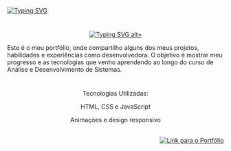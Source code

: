 <a href="https://git.io/typing-svg"><img src="https://readme-typing-svg.demolab.com?font=Noto+Sans+Japanese&duration=10&pause=1000&color=F73713&width=435&lines=Em+andamento%3A" alt="Typing SVG" /></a>
#

<div align="center">
  <a href="https://git.io/typing-svg">
    <img src="https://readme-typing-svg.demolab.com?font=LXGW+WenKai+Mono+TC&duration=10&pause=10&color=F9E7E7&center=true&vCenter=falso&repeat=verdadeiro&random=falso&width=435&lines=%F0%9F%8C%B8+Meu+Portf%C3%B3lio+Pessoal+%F0%9F%8C%B8" alt="Typing SVG alt="Typing SVG"" alt="Typing SVG"/>
  </a>
</div>  

Este é o meu portfólio, onde compartilho alguns dos meus projetos, habilidades e experiências como desenvolvedora. O objetivo é mostrar meu progresso e as tecnologias que venho aprendendo ao longo do curso de Análise e Desenvolvimento de Sistemas.

#

<div align="center">
Tecnologias Utilizadas:
<p>
  
HTML, CSS e JavaScript

Animações e design responsivo
  
</p>
</div>

<br>

<div align="right">
    <a href="https://lucianawessner.github.io/Portf-lio/">
        <img alt="Link para o Portfólio" src="https://img.shields.io/badge/Link%20Portf%C3%B3lio%20-%20?style=for-the-badge&logo=github&logoColor=white&color=%23FF1493">
    </a>
</div>
